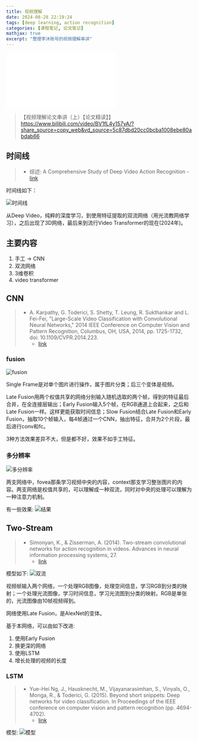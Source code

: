 ```yaml
---
title: 视频理解
date: 2024-08-28 22:19:24
tags: [deep learning, action recognition]
categories: [课程笔记, 论文笔记]
mathjax: true
excerpt: "整理李沐账号的视频理解串讲"
---
```


<iframe src="//player.bilibili.com/player.html?isOutside=true&aid=853205150&bvid=BV1fL4y157yA&cid=576076417&p=1" scrolling="no" border="0" frameborder="no" framespacing="0" allowfullscreen="true"></iframe>

> 【视频理解论文串讲（上）【论文精读】】 https://www.bilibili.com/video/BV1fL4y157yA/?share_source=copy_web&vd_source=5c87dbd20cc0bcba1008ebe80abdab66

## 时间线

> - 综述: A Comprehensive Study of Deep Video Action Recognition
    - [link](https://arxiv.org/pdf/2012.06567)

时间线如下：

![时间线](images/video1/timeline1.jpg)

从Deep Video，纯粹的深度学习，到使用特征提取的双流网络（用光流教网络学习），之后出现了3D网络，最后来到流行Video Transformer的现在(2024年)。

## 主要内容

1. 手工 -> CNN
2. 双流网络
3. 3维卷积
4. video transformer

## CNN

> - A. Karpathy, G. Toderici, S. Shetty, T. Leung, R. Sukthankar and L. Fei-Fei, "Large-Scale Video Classification with Convolutional Neural Networks," 2014 IEEE Conference on Computer Vision and Pattern Recognition, Columbus, OH, USA, 2014, pp. 1725-1732, doi: 10.1109/CVPR.2014.223.
>   - [link](https://static.googleusercontent.com/media/research.google.com/en//pubs/archive/42455.pdf) 

### fusion

![fusion](images/video1/fuse.jpg)

Single Frame是对单个图片进行操作，属于图片分类；后三个变体是视频。

Late Fusion用两个权值共享的网络分别输入随机选取的两个帧，得到的特征最后合并，在全连接层输出；Early Fusion输入5个帧，在RGB通道上合起来，之后和Late Fusion一样。这样更能获取时间信息；Slow Fusion结合Late Fusion和Early Fusion，抽取10个帧输入，每4帧通过一个CNN，抽出特征，合并为2个片段，最后进行conv和fc。

3种方法效果差异不大，但是都不好，效果不如手工特征。

### 多分辨率

![多分辨率](images/video1/fovea_context.jpg)

两支网络中，fovea那条学习视频中央的内容，context那支学习整张图片的内容。两支网络是权值共享的，可以理解成一种双流，同时对中央的处理可以理解为一种注意力机制。

有一些效果:
![结果](images/video1/result1.jpg)

## Two-Stream

> - Simonyan, K., & Zisserman, A. (2014). Two-stream convolutional networks for action recognition in videos. Advances in neural information processing systems, 27.
>   - [link](https://arxiv.org/pdf/1406.2199)

模型如下:
![双流](images/video1/two_stream.jpg)

视频帧输入两个网络，一个处理RGB图像，处理空间信息，学习RGB到分类的映射；一个处理光流图像，学习时间信息，学习光流图到分类的映射。RGB是单张的，光流图像由10帧视频得到。

网络使用Late Fusion，是AlexNet的变体。

基于本网络，可以由如下改进:

1. 使用Early Fusion
2. 换更深的网络
3. 使用LSTM
4. 增长处理的视频的长度

### LSTM

> - Yue-Hei Ng, J., Hausknecht, M., Vijayanarasimhan, S., Vinyals, O., Monga, R., & Toderici, G. (2015). Beyond short snippets: Deep networks for video classification. In Proceedings of the IEEE conference on computer vision and pattern recognition (pp. 4694-4702).
>   - [link](https://arxiv.org/pdf/1503.08909)

模型:
![模型](images/video1/beyond_model.jpg)

